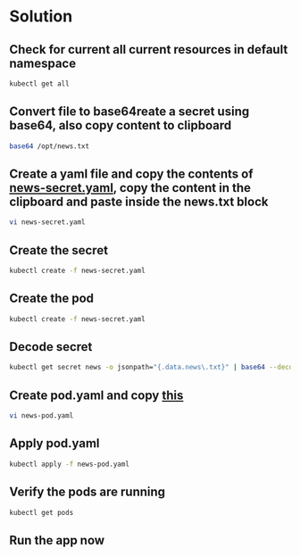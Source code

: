# Solution

## Check for current all current resources in default namespace

```bash
kubectl get all
```

## Convert file to base64reate a secret using base64, also copy content to clipboard

```bash
base64 /opt/news.txt
```


## Create a yaml file and copy the contents of [news-secret.yaml](./news_secret.yaml), copy the content in the clipboard and paste inside the news.txt block

```bash
vi news-secret.yaml
```

## Create the secret

```bash
kubectl create -f news-secret.yaml
```

## Create the pod

```bash
kubectl create -f news-secret.yaml
```

## Decode secret

```bash
kubectl get secret news -o jsonpath="{.data.news\.txt}" | base64 --decode
```

## Create pod.yaml and copy [this](./news-pod.yaml)

```bash
vi news-pod.yaml
```

## Apply pod.yaml

```bash
kubectl apply -f news-pod.yaml
```

## Verify the pods are running

```bash
kubectl get pods
```

## Run the app now
